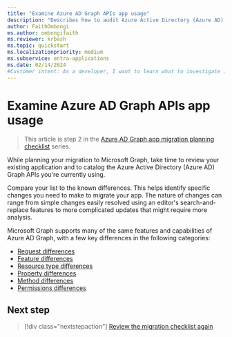 ```yaml
---
title: "Examine Azure AD Graph APIs app usage"
description: "Describes how to audit Azure Active Directory (Azure AD) Graph APIs to migrate an app to Microsoft Graph API."
author: FaithOmbongi
ms.author: ombongifaith
ms.reviewer: krbash
ms.topic: quickstart
ms.localizationpriority: medium
ms.subservice: entra-applications
ms.date: 02/14/2024
#Customer intent: As a developer, I want to learn what to investigate in my app code and logic, so that I can migrate my app from Azure AD Graph to Microsoft Graph.
---
```


# Examine Azure AD Graph APIs app usage

> This article is step 2 in the [Azure AD Graph app migration planning checklist](migrate-azure-ad-graph-planning-checklist.md) series.

While planning your migration to Microsoft Graph, take time to review your existing application and to catalog the Azure Active Directory (Azure AD) Graph APIs you're currently using.

Compare your list to the known differences. This helps identify specific changes you need to make to migrate your app. The nature of changes can range from simple changes easily resolved using an editor's search-and-replace features to more complicated updates that might require more analysis.

Microsoft Graph supports many of the same features and capabilities of Azure AD Graph, with a few key differences in the following categories:

- [Request differences](migrate-azure-ad-graph-request-differences.md)
- [Feature differences](migrate-azure-ad-graph-feature-differences.md)
- [Resource type differences](migrate-azure-ad-graph-resource-differences.md)
- [Property differences](migrate-azure-ad-graph-property-differences.md)
- [Method differences](migrate-azure-ad-graph-method-differences.md)
- [Permissions differences](migrate-azure-ad-graph-permissions-differences.md)

## Next step

> [!div class="nextstepaction"]
> [Review the migration checklist again](migrate-azure-ad-graph-planning-checklist.md)
